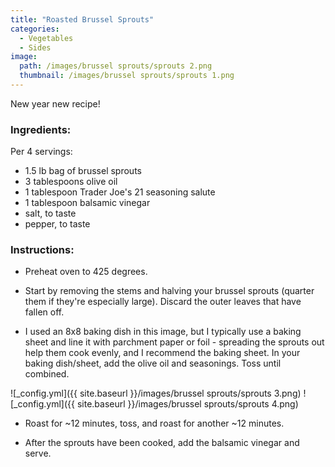 ```yaml
---
title: "Roasted Brussel Sprouts"
categories:
  - Vegetables
  - Sides
image:
  path: /images/brussel sprouts/sprouts 2.png
  thumbnail: /images/brussel sprouts/sprouts 1.png
---
```


New year new recipe! 


### Ingredients:

Per 4 servings:

* 1.5 lb bag of brussel sprouts
* 3 tablespoons olive oil
* 1 tablespoon Trader Joe's 21 seasoning salute
* 1 tablespoon balsamic vinegar
* salt, to taste
* pepper, to taste


### Instructions:

* Preheat oven to 425 degrees.

* Start by removing the stems and halving your brussel sprouts (quarter them if they're especially large). Discard the outer leaves that have fallen off.

* I used an 8x8 baking dish in this image, but I typically use a baking sheet and line it with parchment paper or foil - spreading the sprouts out help them cook evenly, and I recommend the baking sheet. In your baking dish/sheet, add the olive oil and seasonings. Toss until combined.

![_config.yml]({{ site.baseurl }}/images/brussel sprouts/sprouts 3.png)
![_config.yml]({{ site.baseurl }}/images/brussel sprouts/sprouts 4.png)

* Roast for ~12 minutes, toss, and roast for another ~12 minutes.

* After the sprouts have been cooked, add the balsamic vinegar and serve.


